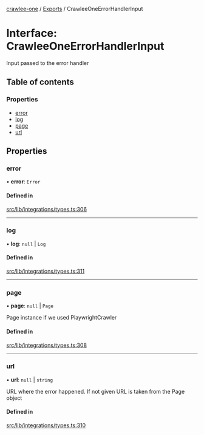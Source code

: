 [crawlee-one](../README.md) / [Exports](../modules.md) / CrawleeOneErrorHandlerInput

# Interface: CrawleeOneErrorHandlerInput

Input passed to the error handler

## Table of contents

### Properties

- [error](CrawleeOneErrorHandlerInput.md#error)
- [log](CrawleeOneErrorHandlerInput.md#log)
- [page](CrawleeOneErrorHandlerInput.md#page)
- [url](CrawleeOneErrorHandlerInput.md#url)

## Properties

### error

• **error**: `Error`

#### Defined in

[src/lib/integrations/types.ts:306](https://github.com/JuroOravec/crawlee-one/blob/708935c/src/lib/integrations/types.ts#L306)

___

### log

• **log**: ``null`` \| `Log`

#### Defined in

[src/lib/integrations/types.ts:311](https://github.com/JuroOravec/crawlee-one/blob/708935c/src/lib/integrations/types.ts#L311)

___

### page

• **page**: ``null`` \| `Page`

Page instance if we used PlaywrightCrawler

#### Defined in

[src/lib/integrations/types.ts:308](https://github.com/JuroOravec/crawlee-one/blob/708935c/src/lib/integrations/types.ts#L308)

___

### url

• **url**: ``null`` \| `string`

URL where the error happened. If not given URL is taken from the Page object

#### Defined in

[src/lib/integrations/types.ts:310](https://github.com/JuroOravec/crawlee-one/blob/708935c/src/lib/integrations/types.ts#L310)
